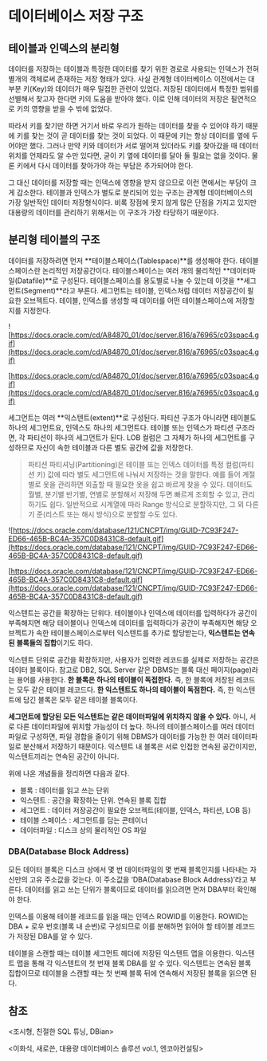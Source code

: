 # 데이터베이스 저장 구조

## 테이블과 인덱스의 분리형

데이터를 저장하는 테이블과 특정한 데이터를 찾기 위한 경로로 사용되는 인덱스가 전혀 별개의 객체로써 존재하는 저장 형태가 있다. 사실 관계형 데이터베이스 이전에서는 대부분 키(Key)와 데이터가 매우 밀접한 관련이 있었다. 저장된 데이터에서 특정한 범위를 선별해서 찾고자 한다면 키의 도움을 받아야 했다. 이로 인해 데이터의 저장은 필연적으로 키의 영향을 받을 수 밖에 없었다.

따라서 키를 찾기만 하면 거기서 바로 우리가 원하는 데이터를 찾을 수 있어야 하기 때문에 키를 찾는 것이 곧 데이터를 찾는 것이 되었다. 이 때문에 키는 항상 데이터를 옆에 두어야만 했다. 그러나 만약 키와 데이터가 서로 떨어져 있더라도 키를 찾아갔을 때 데이터 위치를 언제라도 알 수만 있다면, 굳이 키 옆에 데이터를 달아 둘 필요는 없을 것이다. 물론 키에서 다시 데이터를 찾아가야 하는 부담은 추가되어야 한다.

그 대신 데이터를 저장할 때는 인덱스에 영향을 받지 않으므로 이런 면에서는 부담이 크게 감소한다. 테이블과 인덱스가 별도로 분리되어 있는 구조는 관계형 데이터베이스의 가장 일반적인 데이터 저장형식이다. 비록 장점에 못지 않게 많은 단점을 가지고 있지만 대용량의 데이터를 관리하기 위해서는 이 구조가 가장 타당하기 때문이다.

## 분리형 테이블의 구조

데이터를 저장하려면 먼저 **테이블스페이스(Tablespace)**를 생성해야 한다. 테이블스페이스란 논리적인 저장공간이다. 테이블스페이스는 여러 개의 물리적인 **데이터파일(Datafile)**로 구성된다. 테이블스페이스를 용도별로 나눌 수 있는데 이것을 **세그먼트(Segment)**라고 부른다. 세그먼트는 테이블, 인덱스처럼 데이터 저장공간이 필요한 오브젝트다. 테이블, 인덱스를 생성할 때 데이터를 어떤 테이블스페이스에 저장할지를 지정한다.

![https://docs.oracle.com/cd/A84870_01/doc/server.816/a76965/c03spac4.gif](https://docs.oracle.com/cd/A84870_01/doc/server.816/a76965/c03spac4.gif)

[https://docs.oracle.com/cd/A84870_01/doc/server.816/a76965/c03spac4.gif](https://docs.oracle.com/cd/A84870_01/doc/server.816/a76965/c03spac4.gif)

세그먼트는 여러 **익스텐트(extent)**로 구성된다. 파티션 구조가 아니라면 테이블도 하나의 세그먼트요, 인덱스도 하나의 세그먼트다. 테이블 또는 인덱스가 파티션 구조라면, 각 파티션이 하나의 세그먼트가 된다. LOB 컬럼은 그 자체가 하나의 세그먼트를 구성하므로 자신이 속한 테이블과 다른 별도 공간에 값을 저장한다.

> 파티션
파티셔닝(Partitioning)은 테이블 또는 인덱스 데이터를 특정 컬럼(파티션 키) 값에 따라 별도 세그먼트에 나눠서 저장하는 것을 말한다.
예를 들어 계절별로 옷을 관리하면 외출할 때 필요한 옷을 쉽고 바르게 찾을 수 있다. 데이터도 월별, 분기별 반기별, 연별로 분할해서 저장해 두면 빠르게 조회할 수 있고, 관리하기도 쉽다. 일반적으로 시계열에 따라 Range 방식으로 분할하지만, 그 외 다른 기 준(리스트 또는 해시 방식)으로 분할할 수도 있다.
> 

![https://docs.oracle.com/database/121/CNCPT/img/GUID-7C93F247-ED66-465B-BC4A-357C0D8431C8-default.gif](https://docs.oracle.com/database/121/CNCPT/img/GUID-7C93F247-ED66-465B-BC4A-357C0D8431C8-default.gif)

[https://docs.oracle.com/database/121/CNCPT/img/GUID-7C93F247-ED66-465B-BC4A-357C0D8431C8-default.gif](https://docs.oracle.com/database/121/CNCPT/img/GUID-7C93F247-ED66-465B-BC4A-357C0D8431C8-default.gif)

익스텐트는 공간을 확장하는 단위다. 테이블이나 인덱스에 데이터를 입력하다가 공간이 부족해지면 해당 테이블이나 인덱스에 데이터를 입력하다가 공간이 부족해지면 해당 오브젝트가 속한 테이블스페이스로부터 익스텐트를 추가로 할당받는다, **익스텐트는 연속된 블록들의 집합**이기도 하다.

익스텐트 단위로 공간을 확장하지만, 사용자가 입력한 레코드를 실제로 저장하는 공간은 데이터 블록이다. 참고로 DB2, SQL Server 같은 DBMS는 블록 대신 페이지(page)라는 용어를 사용한다. **한 블록은 하나의 테이블이 독접한다.** 즉, 한 블록에 저장된 레코드는 모두 같은 테이블 레코드다. **한 익스텐트도 하나의 테이블이 독점한다.** 즉, 한 익스텐트에 담긴 블록은 모두 같은 테이블 블록이다.

**세그먼트에 할당된 모든 익스텐트는 같은 데이터파일에 위치하지 않을 수 있다.** 아니, 서로 다른 데이터파일에 위치할 가능성이 더 높다. 하나의 테이블스페이스를 여러 데이터파일로 구성하면, 파일 경합을 줄이기 위해 DBMS가 데이터를 가능한 한 여러 데이터파일로 분산해서 저장하기 때문이다. 익스텐트 내 블록은 서로 인접한 연속된 공간이지만, 익스텐트끼리는 연속된 공간이 아니다.

위에 나온 개념들을 정리하면 다음과 같다.

- 블록 : 데이터를 읽고 쓰는 단위
- 익스텐트 : 공간을 확장하는 단위. 연속된 블록 집합
- 세그먼트 : 데이터 저장공간이 필요한 오브젝트(테이블, 인덱스, 파티션, LOB 등)
- 테이블 스페이스 : 세그먼트를 담는 콘테이너
- 데이터파일 : 디스크 상의 물리적인 OS 파일

### DBA(Database Block Address)

모든 데이터 블록은 디스크 상에서 몇 번 데이터파일의 몇 번째 블록인지를 나타내는 자신만의 고유 주소값을 갖는다. 이 주소값을 ‘DBA(Database Block Address)’라고 부른다. 데이터를 읽고 쓰는 단위가 블록이므로 데이터를 읽으려면 먼저 DBA부터 확인해야 한다.

인덱스를 이용해 테이블 레코드를 읽을 때는 인덱스 ROWID를 이용한다. ROWID는 DBA + 로우 번호(블록 내 순번)로 구성되므로 이를 분해하면 읽어야 할 테이블 레코드가 저장된 DBA를 알 수 있다.

테이블을 스캔할 때는 테이블 세그먼트 헤더에 저장된 익스텐트 맵을 이용한다. 익스텐트 맵을 통해 각 익스텐트의 첫 번재 블록 DBA를 알 수 있다. 익스텐트는 연속된 블록 집합이므로 테이블을 스캔할 때는 첫 번째 블록 뒤에 연속해서 저장된 블록을 읽으면 된다.

## 참조

<조시형, 친절한 SQL 튜닝, DBian>

<이화식, 새로쓴, 대용량 데이터베이스 솔루션 vol.1, 엔코아컨설팅>
